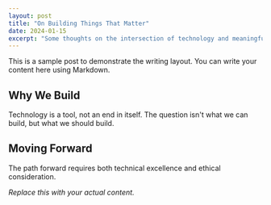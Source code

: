 ```yaml
---
layout: post
title: "On Building Things That Matter"
date: 2024-01-15
excerpt: "Some thoughts on the intersection of technology and meaningful work."
---
```


This is a sample post to demonstrate the writing layout. You can write your content here using Markdown.

## Why We Build

Technology is a tool, not an end in itself. The question isn't what we can build, but what we should build.

## Moving Forward

The path forward requires both technical excellence and ethical consideration.

*Replace this with your actual content.*